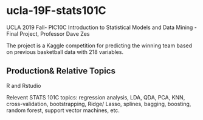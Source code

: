 # ucla-19F-stats101C
UCLA 2019 Fall- PIC10C Introduction to Statistical Models and Data Mining - Final Project, Professor Dave Zes

The project is a Kaggle competition for predicting the winning team based on previous basketball data with 218 variables.


## Production& Relative Topics
R and Rstudio

Relevent STATS 101C topics: regression analysis, LDA, QDA, PCA, KNN, cross-validation, bootstrapping, Ridge/ Lasso, splines, bagging, boosting, random forest, support vector machines, etc.
